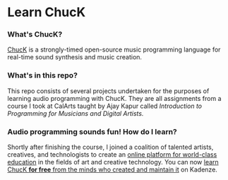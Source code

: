 # Learn ChucK #
### What's ChucK? ###
<a href="http://chuck.stanford.edu/">ChucK</a> is a strongly-timed open-source music programming language for real-time sound synthesis and music creation.
### What's in this repo? ###
This repo consists of several projects undertaken for the purposes of learning audio programming with ChucK. They are all assignments from a course I took at CalArts taught by Ajay Kapur called *Introduction to Programming for Musicians and Digital Artists.*
### Audio programming sounds fun! How do I learn? ###
Shortly after finishing the course, I joined a coalition of talented artists, creatives, and technologists to create an <a href="http://kadenze.com">online platform for world-class education</a> in the fields of art and creative technology. You can now <a href="https://www.kadenze.com/courses/introduction-to-programming-for-musicians-and-digital-artists-iii/info">learn ChucK **for free** from the minds who created and maintain it</a> on Kadenze.
